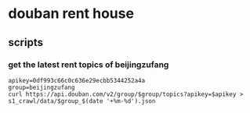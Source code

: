 # douban rent house

## scripts

### get the latest rent topics of beijingzufang

```shell
apikey=0df993c66c0c636e29ecbb5344252a4a
group=beijingzufang
curl https://api.douban.com/v2/group/$group/topics?apikey=$apikey > s1_crawl/data/$group_$(date '+%m-%d').json
```
